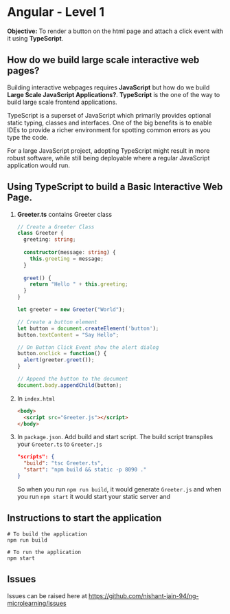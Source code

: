 # Angular - Level 1

**Objective:** To render a button on the html page and attach a click event with it using **TypeScript**.

## How do we build large scale interactive web pages?

Building interactive webpages requires **JavaScript** but how do we build **Large Scale JavaScript Applications?**. **TypeScript** is the one of the way to build large scale frontend applications.

TypeScript is a superset of JavaScript which primarily provides optional static typing, classes and interfaces. One of the big benefits is to enable IDEs to provide a richer environment for spotting common errors as you type the code.

For a large JavaScript project, adopting TypeScript might result in more robust software, while still being deployable where a regular JavaScript application would run.

## Using TypeScript to build a Basic Interactive Web Page. 
1. **Greeter.ts** contains Greeter class
    ```typescript
    // Create a Greeter Class
    class Greeter {
      greeting: string;
      
      constructor(message: string) {
        this.greeting = message;
      }
      
      greet() {
        return "Hello " + this.greeting;
      }
    }

    let greeter = new Greeter("World");

    // Create a button element 
    let button = document.createElement('button');
    button.textContent = "Say Hello";

    // On Button Click Event show the alert dialog
    button.onclick = function() {
      alert(greeter.greet());
    }

    // Append the button to the document
    document.body.appendChild(button);
    ```
2. In `index.html`
    ```html
    <body>
      <script src="Greeter.js"></script>
    </body>
    ```
3. In `package.json`. Add build and start script. The build script transpiles your `Greeter.ts` to `Greeter.js`
    ```json
    "scripts": {
      "build": "tsc Greeter.ts",
      "start": "npm build && static -p 8090 ."
    }
    ```
    So when you run `npm run build`, it would generate `Greeter.js` and when you run `npm start` it would start your static server and   

## Instructions to start the application
```
# To build the application
npm run build

# To run the application
npm start
```

## Issues
Issues can be raised here at https://github.com/nishant-jain-94/ng-microlearning/issues